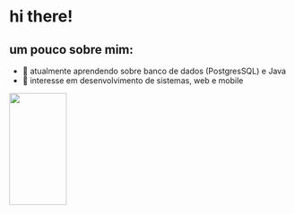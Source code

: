    # hi there! 
   ## um pouco sobre mim:

  - 🌱 atualmente aprendendo sobre banco de dados (PostgresSQL) e Java
  - 📱 interesse em desenvolvimento de sistemas, web e mobile

<div>
    <img width="45%" height="200px" src="https://github-readme-stats.vercel.app/api/top-langs/?username=MarinaCanal&layout=compact&hide_border=true&title_color=ADD8E6&text_color=ADD8E6&bg_color=0d1117" />
</div>
